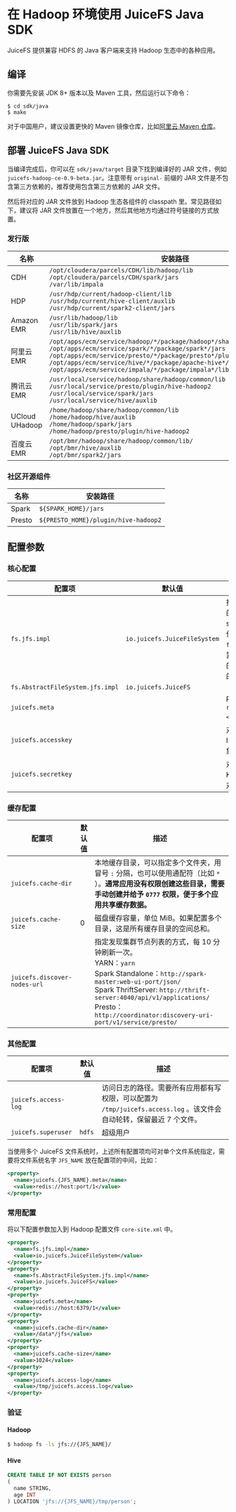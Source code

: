 # 在 Hadoop 环境使用 JuiceFS Java SDK

JuiceFS 提供兼容 HDFS 的 Java 客户端来支持 Hadoop 生态中的各种应用。

## 编译

你需要先安装 JDK 8+ 版本以及 Maven 工具，然后运行以下命令：

```shell
$ cd sdk/java
$ make
```

对于中国用户，建议设置更快的 Maven 镜像仓库，比如[阿里云 Maven 仓库](https://maven.aliyun.com)。

## 部署 JuiceFS Java SDK

当编译完成后，你可以在 `sdk/java/target` 目录下找到编译好的 JAR 文件，例如 `juicefs-hadoop-ce-0.9-beta.jar`。注意带有 `original-` 前缀的 JAR 文件是不包含第三方依赖的，推荐使用包含第三方依赖的 JAR 文件。

然后将对应的 JAR 文件放到 Hadoop 生态各组件的 classpath 里。常见路径如下，建议将 JAR 文件放置在一个地方，然后其他地方均通过符号链接的方式放置。

### 发行版

| 名称 | 安装路径 |
| ---- | ---- |
| CDH | `/opt/cloudera/parcels/CDH/lib/hadoop/lib`<br>`/opt/cloudera/parcels/CDH/spark/jars`<br>`/var/lib/impala` |
| HDP | `/usr/hdp/current/hadoop-client/lib`<br>`/usr/hdp/current/hive-client/auxlib`<br>`/usr/hdp/current/spark2-client/jars` |
| Amazon EMR | `/usr/lib/hadoop/lib`<br>`/usr/lib/spark/jars`<br>`/usr/lib/hive/auxlib` |
| 阿里云 EMR | `/opt/apps/ecm/service/hadoop/*/package/hadoop*/share/hadoop/common/lib`<br>`/opt/apps/ecm/service/spark/*/package/spark*/jars`<br>`/opt/apps/ecm/service/presto/*/package/presto*/plugin/hive-hadoop2`<br>`/opt/apps/ecm/service/hive/*/package/apache-hive*/lib`<br>`/opt/apps/ecm/service/impala/*/package/impala*/lib` |
| 腾讯云 EMR | `/usr/local/service/hadoop/share/hadoop/common/lib`<br>`/usr/local/service/presto/plugin/hive-hadoop2`<br>`/usr/local/service/spark/jars`<br>`/usr/local/service/hive/auxlib` |
| UCloud UHadoop | `/home/hadoop/share/hadoop/common/lib`<br>`/home/hadoop/hive/auxlib`<br>`/home/hadoop/spark/jars`<br>`/home/hadoop/presto/plugin/hive-hadoop2` |
| 百度云 EMR | `/opt/bmr/hadoop/share/hadoop/common/lib/`<br>`/opt/bmr/hive/auxlib`<br>`/opt/bmr/spark2/jars` |

### 社区开源组件

| 名称 | 安装路径 |
| ---- | ---- |
| Spark | `${SPARK_HOME}/jars` |
| Presto | `${PRESTO_HOME}/plugin/hive-hadoop2` |

## 配置参数

### 核心配置

| 配置项                           | 默认值                       | 描述                                                                                                                                                                                                         |
| ------------------------------   | --------------------------   | ------------------------------------------------------------                                                                                                                                                 |
| `fs.jfs.impl`                    | `io.juicefs.JuiceFileSystem` | 指定 `jfs://` 这个存储类型所使用的实现。JuiceFS 支持修改 scheme，例如想要使用 `cfs://` 作为 scheme，则将 `fs.cfs.impl` 的实现修改为此配置即可，当使用 `cfs://` 访问数据的时候，仍然是访问的 JuiceFS 的数据。 |
| `fs.AbstractFileSystem.jfs.impl` | `io.juicefs.JuiceFS`         |                                                                                                                                                                                                              |
| `juicefs.meta`                   |                              | Redis 地址，格式为 `redis://<user>:<password>@<host>:6379/<db>`。                                                                                                                                            |
| `juicefs.accesskey`              |                              | 对象存储的访问 ID（Access Key ID）。如果计算节点已经有访问对象存储的权限，则无需提供。                                                                                                                       |
| `juicefs.secretkey`              |                              | 对象存储的私钥 (Secret Access Key)。如果计算节点已经有访问对象存储的权限，则无需提供。                                                                                                                       |

### 缓存配置

| 配置项                       | 默认值 | 描述                                                                                                                                                                                                                                                                                |
| --------------------------   | ------ | ------------------------------------------------------------                                                                                                                                                                                                                        |
| `juicefs.cache-dir`          |        | 本地缓存目录，可以指定多个文件夹，用冒号 `:` 分隔，也可以使用通配符（比如 `*` ）。**通常应用没有权限创建这些目录，需要手动创建并给予 `0777` 权限，便于多个应用共享缓存数据。**                                                                                                      |
| `juicefs.cache-size`         | 0      | 磁盘缓存容量，单位 MiB。如果配置多个目录，这是所有缓存目录的空间总和。                                                                                                                                                                                                              |
| `juicefs.discover-nodes-url` |        | 指定发现集群节点列表的方式，每 10 分钟刷新一次。<br />YARN：`yarn`<br />Spark Standalone：`http://spark-master:web-ui-port/json/`<br />Spark ThriftServer: `http://thrift-server:4040/api/v1/applications/`<br />Presto：`http://coordinator:discovery-uri-port/v1/service/presto/` |

### 其他配置

| 配置项               | 默认值 | 描述                                                                                                                 |
| ------------------   | ------ | ------------------------------------------------------------                                                         |
| `juicefs.access-log` |        | 访问日志的路径。需要所有应用都有写权限，可以配置为 `/tmp/juicefs.access.log` 。该文件会自动轮转，保留最近 7 个文件。 |
| `juicefs.superuser`  | `hdfs` | 超级用户                                                                                                             |

当使用多个 JuiceFS 文件系统时，上述所有配置项均可对单个文件系统指定，需要将文件系统名字 `JFS_NAME` 放在配置项的中间，比如：

```xml
<property>
  <name>juicefs.{JFS_NAME}.meta</name>
  <value>redis://host:port/1</value>
</property>
```

### 常用配置

将以下配置参数加入到 Hadoop 配置文件 `core-site.xml` 中。

```xml
<property>
  <name>fs.jfs.impl</name>
  <value>io.juicefs.JuiceFileSystem</value>
</property>
<property>
  <name>fs.AbstractFileSystem.jfs.impl</name>
  <value>io.juicefs.JuiceFS</value>
</property>
<property>
  <name>juicefs.meta</name>
  <value>redis://host:6379/1</value>
</property>
<property>
  <name>juicefs.cache-dir</name>
  <value>/data*/jfs</value>
</property>
<property>
  <name>juicefs.cache-size</name>
  <value>1024</value>
</property>
<property>
  <name>juicefs.access-log</name>
  <value>/tmp/juicefs.access.log</value>
</property>
```

### 验证

#### Hadoop

```bash
$ hadoop fs -ls jfs://{JFS_NAME}/
```

#### Hive

```sql
CREATE TABLE IF NOT EXISTS person
(
  name STRING,
  age INT
) LOCATION 'jfs://{JFS_NAME}/tmp/person';
```
